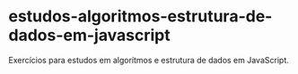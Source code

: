 # estudos-algoritmos-estrutura-de-dados-em-javascript

Exercícios para estudos em algorítmos e estrutura de dados em JavaScript.
